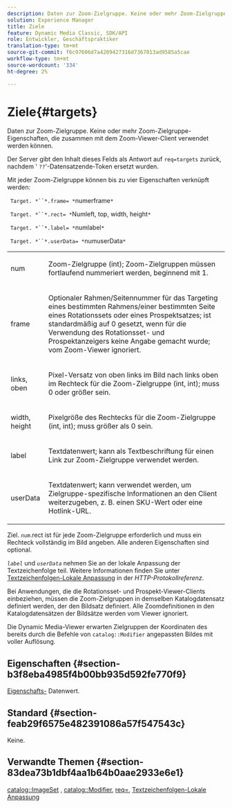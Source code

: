 ```yaml
---
description: Daten zur Zoom-Zielgruppe. Keine oder mehr Zoom-Zielgruppe-Eigenschaften, die zusammen mit dem Zoom-Viewer-Client verwendet werden können.
solution: Experience Manager
title: Ziele
feature: Dynamic Media Classic, SDK/API
role: Entwickler, Geschäftspraktiker
translation-type: tm+mt
source-git-commit: f6c97606d7a4209427316d7367013ad9585a5cae
workflow-type: tm+mt
source-wordcount: '334'
ht-degree: 2%

---
```



# Ziele{#targets}

Daten zur Zoom-Zielgruppe. Keine oder mehr Zoom-Zielgruppe-Eigenschaften, die zusammen mit dem Zoom-Viewer-Client verwendet werden können.

Der Server gibt den Inhalt dieses Felds als Antwort auf `req=targets` zurück, nachdem &#39; `??`&#39;-Datensatzende-Token ersetzt wurden.

Mit jeder Zoom-Zielgruppe können bis zu vier Eigenschaften verknüpft werden:

` Target. *``*.frame= *`numerframe`*`

` Target. *``*.rect= *`Numleft, top, width, height`*`

` Target. *``*.label= *`numlabel`*`

` Target. *``*.userData= *`numuserData`*`

<table id="simpletable_4C20157A7A444DEB9959B335CAFBAEC8"> 
 <tr class="strow"> 
  <td class="stentry"> <p> <span class="codeph"> <span class="varname"> num  </span> </span> </p> </td> 
  <td class="stentry"> <p>Zoom-Zielgruppe (int); Zoom-Zielgruppen müssen fortlaufend nummeriert werden, beginnend mit 1. </p> </td> 
 </tr> 
 <tr class="strow"> 
  <td class="stentry"> <p> <span class="codeph"> <span class="varname"> frame  </span> </span> </p> </td> 
  <td class="stentry"> <p>Optionaler Rahmen/Seitennummer für das Targeting eines bestimmten Rahmens/einer bestimmten Seite eines Rotationssets oder eines Prospektsatzes; ist standardmäßig auf 0 gesetzt, wenn für die Verwendung des Rotationsset- und Prospektanzeigers keine Angabe gemacht wurde; vom Zoom-Viewer ignoriert. </p> </td> 
 </tr> 
 <tr class="strow"> 
  <td class="stentry"> <p> <span class="codeph"> <span class="varname"> links, oben  </span> </span> </p> </td> 
  <td class="stentry"> <p>Pixel-Versatz von oben links im Bild nach links oben im Rechteck für die Zoom-Zielgruppe (int, int); muss 0 oder größer sein. </p> </td> 
 </tr> 
 <tr class="strow"> 
  <td class="stentry"> <p> <span class="codeph"> <span class="varname"> width, height  </span> </span> </p> </td> 
  <td class="stentry"> <p>Pixelgröße des Rechtecks für die Zoom-Zielgruppe (int, int); muss größer als 0 sein. </p> </td> 
 </tr> 
 <tr class="strow"> 
  <td class="stentry"> <p> <span class="codeph"> <span class="varname"> label  </span> </span> </p> </td> 
  <td class="stentry"> <p>Textdatenwert; kann als Textbeschriftung für einen Link zur Zoom-Zielgruppe verwendet werden. </p> </td> 
 </tr> 
 <tr class="strow"> 
  <td class="stentry"> <p> <span class="codeph"> <span class="varname"> userData  </span> </span> </p> </td> 
  <td class="stentry"> <p>Textdatenwert; kann verwendet werden, um Zielgruppe-spezifische Informationen an den Client weiterzugeben, z. B. einen SKU-Wert oder eine Hotlink-URL. </p> </td> 
 </tr> 
</table>

Ziel. *`num`*.rect ist für jede Zoom-Zielgruppe erforderlich und muss ein Rechteck vollständig im Bild angeben. Alle anderen Eigenschaften sind optional.

*`label`* und  *`userData`* nehmen Sie an der lokale Anpassung der Textzeichenfolge teil. Weitere Informationen finden Sie unter [Textzeichenfolgen-Lokale Anpassung](/help/aem-is-ir-api/is-api/http-ref/image-serving-api-ref/c-http-protocol-reference/c-syntax-and-features/r-text-string-localization.md) in der *HTTP-Protokollreferenz*.

Bei Anwendungen, die die Rotationsset- und Prospekt-Viewer-Clients einbeziehen, müssen die Zoom-Zielgruppen in demselben Katalogdatensatz definiert werden, der den Bildsatz definiert. Alle Zoomdefinitionen in den Katalogdatensätzen der Bildsätze werden vom Viewer ignoriert.

Die Dynamic Media-Viewer erwarten Zielgruppen der Koordinaten des bereits durch die Befehle von `catalog::Modifier` angepassten Bildes mit voller Auflösung.

## Eigenschaften {#section-b3f8eba4985f4b00bb935d592fe770f9}

[Eigenschafts-](/help/aem-is-ir-api/is-api/image-catalog/image-serving-api-ref/c-image-catalog-reference/c-overview/c-common-data-types/r-property-data.md) Datenwert.

## Standard {#section-feab29f6575e482391086a57f547543c}

Keine.

## Verwandte Themen {#section-83dea73b1dbf4aa1b64b0aae2933e6e1}

[catalog::ImageSet](../../../../../../is-api/image-catalog/image-serving-api-ref/c-image-catalog-reference/c-image-svg-data-reference/c-image-data-reference/r-imageset-cat.md#reference-4764d347afd64afdaede9a74c7565256) ,  [catalog::Modifier](../../../../../../is-api/image-catalog/image-serving-api-ref/c-image-catalog-reference/c-image-svg-data-reference/c-image-data-reference/r-modifier-cat.md#reference-d2c6884b3a2248fab81a112d27969834),  [req=](/help/aem-is-ir-api/is-api/http-ref/image-serving-api-ref/c-http-protocol-reference/c-command-reference/r-req/r-req.md),  [Textzeichenfolgen-Lokale Anpassung](/help/aem-is-ir-api/is-api/http-ref/image-serving-api-ref/c-http-protocol-reference/c-syntax-and-features/r-text-string-localization.md)
